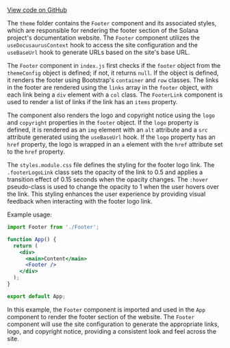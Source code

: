 
[View code on GitHub](https://github.com/solana-labs/solana/tree/master/na/docs/src/theme)

The `theme` folder contains the `Footer` component and its associated styles, which are responsible for rendering the footer section of the Solana project's documentation website. The `Footer` component utilizes the `useDocusaurusContext` hook to access the site configuration and the `useBaseUrl` hook to generate URLs based on the site's base URL.

The `Footer` component in `index.js` first checks if the `footer` object from the `themeConfig` object is defined; if not, it returns `null`. If the object is defined, it renders the footer using Bootstrap's `container` and `row` classes. The links in the footer are rendered using the `links` array in the `footer` object, with each link being a `div` element with a `col` class. The `FooterLink` component is used to render a list of links if the link has an `items` property.

The component also renders the logo and copyright notice using the `logo` and `copyright` properties in the `footer` object. If the `logo` property is defined, it is rendered as an `img` element with an `alt` attribute and a `src` attribute generated using the `useBaseUrl` hook. If the `logo` property has an `href` property, the logo is wrapped in an `a` element with the `href` attribute set to the `href` property.

The `styles.module.css` file defines the styling for the footer logo link. The `.footerLogoLink` class sets the opacity of the link to 0.5 and applies a transition effect of 0.15 seconds when the opacity changes. The `:hover` pseudo-class is used to change the opacity to 1 when the user hovers over the link. This styling enhances the user experience by providing visual feedback when interacting with the footer logo link.

Example usage:

```jsx
import Footer from './Footer';

function App() {
  return (
    <div>
      <main>Content</main>
      <Footer />
    </div>
  );
}

export default App;
```

In this example, the `Footer` component is imported and used in the `App` component to render the footer section of the website. The `Footer` component will use the site configuration to generate the appropriate links, logo, and copyright notice, providing a consistent look and feel across the site.